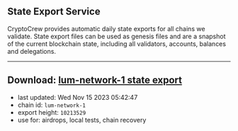 ## State Export Service
CryptoCrew provides automatic daily state exports for all chains we validate. State export files can be used as genesis files and are a snapshot of the current blockchain state, including all validators, accounts, balances and delegations.

---
**Download: [lum-network-1 state export](https://dl.ccvalidators.com/SERVICE/lumnetwork/lum-network-1_export_10213529.json)**
---

- last updated: Wed Nov 15 2023 05:42:47
- chain id: `lum-network-1`
- export height: `10213529`
- use for: airdrops, local tests, chain recovery
